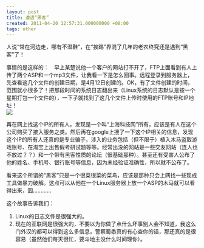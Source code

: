 ```yaml
---
layout: post
title: 遭遇“黑客”
created: 2011-04-20 12:57:31.000000000 +08:00
tags: other
---
```


人说“常在河边走，哪有不湿鞋”，在“挨踢”界混了几年的老农终究还是遇到“黑客”了！

事情的是这样的：　早上某楚说他一个客户的网站打不开了，FTP上面看到有人上传了两个ASP和一个mp3文件，让我看一下是怎么回事。远程登录到服务器上，先查看这几个文件的创建日期，是4月12日创建的。OK，有了文件创建的时间，范围就小很多了！把那段时间的系统日志翻出来（Linux系统的日志默认是按一个星期打包一个文件的），一下子就找到了这几个文件上传时使用的FTP账号和IP地址！  
![](http://b70.photo.store.qq.com/http_imgload.cgi?/rurl4_b=105df5f1361d36df0d7e2bcece9cd650681fb147a9dcaf95da7f01e61efde29de01eecf26750f9a3c543d3751ca3548c321f7e6526fc4c19cc4958afd39a85ab1ef8d18f947dcc14d23369cf9403a88d9e8402ee&amp;a=62&amp;b=70)

再在网上找这个IP的所有人，发现是一个叫“上海科技网”所有，应该是有人在这个公司购买了接入服务之类。然后再在google上搜了一下这个IP相关的信息，发现这个IP的所有人还真的是专业骗子，涉入的业务包括（但不限于）植入木马盗取游戏账号、在淘宝上出售假考研试题等等。经常出没的网站是一些交友网站（连人也不放过？？）和一个带有黑客性质的论坛（很基础那种）。甚至还有受害人公布了他的姓名、手机号、银行账号等信息，因为未经验证准确性，所以就不公布了。

看来这个所谓的“黑客”只是一个很菜很菜的菜鸟，应该是那种只会上网找一些现成工具做暴力破解。这点可以从他在一个Linux服务器上放一个ASP的木马就可以看得出来，囧…………

这个故事告诉我们：

1. Linux的日志文件是很强大的。
2. 现在的互联网是很强大的，不要以为你做了点什么坏事别人会不知道，我这么门外汉的都可以得到这么多信息，警察蜀黍真的有心查你的话，那还真的是很容易（虽然他们每天很忙，要斗地主没什么时间理你）。
